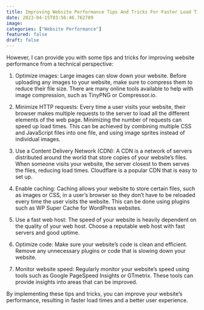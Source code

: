 ```yaml
---
title: Improving Website Performance Tips And Tricks For Faster Load Times And Better User Experience
date: 2023-04-15T03:56:46.762789
image: 
categories: ["Website Performance"]
featured: false
draft: false
---
```

 However, I can provide you with some tips and tricks for improving website performance from a technical perspective:

1. Optimize images: Large images can slow down your website. Before uploading any images to your website, make sure to compress them to reduce their file size. There are many online tools available to help with image compression, such as TinyPNG or Compressor.io.

2. Minimize HTTP requests: Every time a user visits your website, their browser makes multiple requests to the server to load all the different elements of the web page. Minimizing the number of requests can speed up load times. This can be achieved by combining multiple CSS and JavaScript files into one file, and using image sprites instead of individual images.

3. Use a Content Delivery Network (CDN): A CDN is a network of servers distributed around the world that store copies of your website’s files. When someone visits your website, the server closest to them serves the files, reducing load times. Cloudflare is a popular CDN that is easy to set up.

4. Enable caching: Caching allows your website to store certain files, such as images or CSS, in a user’s browser so they don’t have to be reloaded every time the user visits the website. This can be done using plugins such as WP Super Cache for WordPress websites.

5. Use a fast web host: The speed of your website is heavily dependent on the quality of your web host. Choose a reputable web host with fast servers and good uptime.

6. Optimize code: Make sure your website’s code is clean and efficient. Remove any unnecessary plugins or code that is slowing down your website.

7. Monitor website speed: Regularly monitor your website’s speed using tools such as Google PageSpeed Insights or GTmetrix. These tools can provide insights into areas that can be improved.

By implementing these tips and tricks, you can improve your website’s performance, resulting in faster load times and a better user experience.